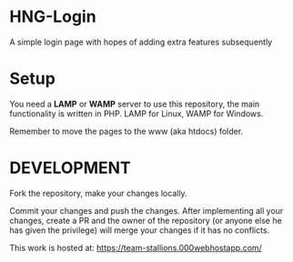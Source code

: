 # HNG-Login
A simple login page with hopes of adding extra features subsequently

# Setup
You need a **LAMP** or **WAMP** server to use this repository, the main functionality is written in PHP. LAMP for Linux, WAMP for Windows.

Remember to move the pages to the www (aka htdocs) folder.

# DEVELOPMENT

Fork the repository, make your changes locally.

Commit your changes and push the changes. After implementing all your changes, create a PR and the owner of the repository (or anyone else he has given the privilege) will merge your changes if it has no conflicts.

This work is hosted at: 
https://team-stallions.000webhostapp.com/

